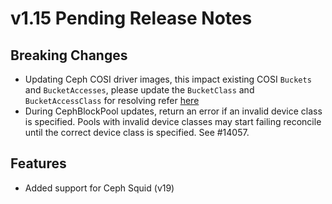 # v1.15 Pending Release Notes

## Breaking Changes

- Updating Ceph COSI driver images, this impact existing COSI `Buckets` and `BucketAccesses`,
please update the `BucketClass` and `BucketAccessClass` for resolving refer [here](https://github.com/rook/rook/discussions/14297)
- During CephBlockPool updates, return an error if an invalid device class is specified. Pools with invalid device classes may start failing reconcile until the correct device class is specified. See #14057.

## Features

- Added support for Ceph Squid (v19)
